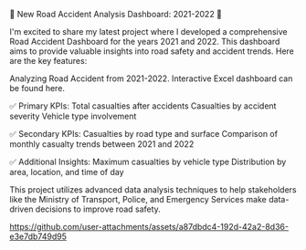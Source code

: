 🚗 New Road Accident Analysis Dashboard: 2021-2022 🚗

I'm excited to share my latest project where I developed a comprehensive Road Accident Dashboard for the years 2021 and 2022. This dashboard aims to provide valuable insights into road safety and accident trends. Here are the key features:

Analyzing Road Accident from 2021-2022. Interactive Excel dashboard can be found here.

✅ Primary KPIs:
Total casualties after accidents
Casualties by accident severity
Vehicle type involvement

✅ Secondary KPIs:
Casualties by road type and surface
Comparison of monthly casualty trends between 2021 and 2022

✅ Additional Insights:
Maximum casualties by vehicle type
Distribution by area, location, and time of day

This project utilizes advanced data analysis techniques to help stakeholders like the Ministry of Transport, Police, and Emergency Services make data-driven decisions to improve road safety.

https://github.com/user-attachments/assets/a87dbdc4-192d-42a2-8d36-e3e7db749d95
